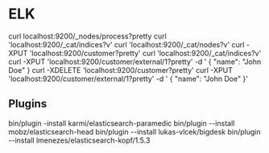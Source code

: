 # ELK
curl localhost:9200/_nodes/process?pretty
curl 'localhost:9200/_cat/indices?v'
curl 'localhost:9200/_cat/nodes?v'
curl -XPUT 'localhost:9200/customer?pretty'
curl 'localhost:9200/_cat/indices?v'
curl -XPUT 'localhost:9200/customer/external/1?pretty' -d '
{
  "name": "John Doe"
}
curl -XDELETE 'localhost:9200/customer?pretty'
curl -XPUT 'localhost:9200/customer/external/1?pretty' -d '
{
  "name": "John Doe"
}'


## Plugins
bin/plugin -install karmi/elasticsearch-paramedic
bin/plugin --install mobz/elasticsearch-head
bin/plugin --install lukas-vlcek/bigdesk
bin/plugin --install lmenezes/elasticsearch-kopf/1.5.3
